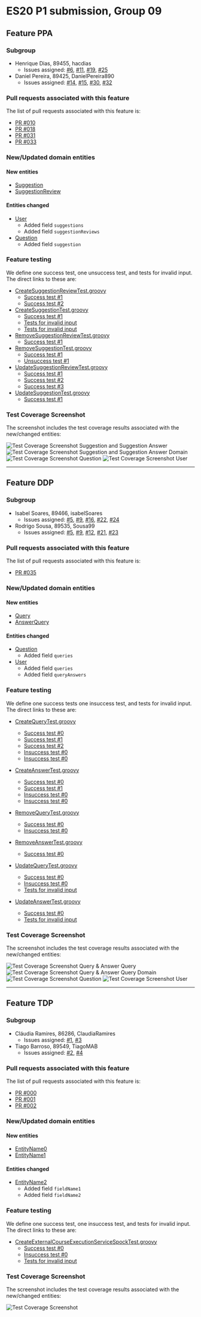 # ES20 P1 submission, Group 09

## Feature PPA

### Subgroup
  - Henrique Dias, 89455, hacdias
    + Issues assigned: [#6](https://github.com/tecnico-softeng/es20al_09-project/issues/6), [#11](https://github.com/tecnico-softeng/es20al_09-project/issues/11), [#19](https://github.com/tecnico-softeng/es20al_09-project/issues/19), [#25](https://github.com/tecnico-softeng/es20al_09-project/issues/25)
  - Daniel Pereira, 89425, DanielPereira890
    + Issues assigned: [#14](https://github.com/tecnico-softeng/es20al_09-project/issues/14), [#15](https://github.com/tecnico-softeng/es20al_09-project/issues/15), [#30](https://github.com/tecnico-softeng/es20al_09-project/issues/30), [#32](https://github.com/tecnico-softeng/es20al_09-project/issues/32)
 
### Pull requests associated with this feature

The list of pull requests associated with this feature is:

- [PR #010](https://github.com/tecnico-softeng/es20al_09-project/pull/10)
- [PR #018](https://github.com/tecnico-softeng/es20al_09-project/pull/18)
- [PR #031](https://github.com/tecnico-softeng/es20al_09-project/pull/31)
- [PR #033](https://github.com/tecnico-softeng/es20al_09-project/pull/33)

### New/Updated domain entities

#### New entities
 - [Suggestion](https://github.com/tecnico-softeng/es20al_09-project/blob/develop/backend/src/main/java/pt/ulisboa/tecnico/socialsoftware/tutor/suggestions/domain/Suggestion.java)
 - [SuggestionReview](https://github.com/tecnico-softeng/es20al_09-project/blob/develop/backend/src/main/java/pt/ulisboa/tecnico/socialsoftware/tutor/suggestions/domain/SuggestionReview.java)

#### Entities changed
  - [User](https://github.com/tecnico-softeng/es20al_09-project/blob/develop/backend/src/main/java/pt/ulisboa/tecnico/socialsoftware/tutor/user/User.java)
    + Added field `suggestions`
    + Added field `suggestionReviews`
  - [Question](https://github.com/tecnico-softeng/es20al_09-project/blob/develop/backend/src/main/java/pt/ulisboa/tecnico/socialsoftware/tutor/question/domain/Question.java)
    + Added field `suggestion`
 
### Feature testing

We define one success test, one unsuccess test, and tests for invalid input. The direct links to these are:

- [CreateSuggestionReviewTest.groovy](https://github.com/tecnico-softeng/es20al_09-project/blob/develop/backend/src/test/groovy/pt/ulisboa/tecnico/socialsoftware/tutor/suggestions/service/CreateSuggestionReviewTest.groovy)
  - [Success test #1](https://github.com/tecnico-softeng/es20al_09-project/blob/develop/backend/src/test/groovy/pt/ulisboa/tecnico/socialsoftware/tutor/suggestions/service/CreateSuggestionReviewTest.groovy#L100)
  - [Success test #2](https://github.com/tecnico-softeng/es20al_09-project/blob/develop/backend/src/test/groovy/pt/ulisboa/tecnico/socialsoftware/tutor/suggestions/service/CreateSuggestionReviewTest.groovy#L127)
- [CreateSuggestionTest.groovy](https://github.com/tecnico-softeng/es20al_09-project/blob/develop/backend/src/test/groovy/pt/ulisboa/tecnico/socialsoftware/tutor/suggestions/service/CreateSuggestionTest.groovy)
  - [Success test #1](https://github.com/tecnico-softeng/es20al_09-project/blob/develop/backend/src/test/groovy/pt/ulisboa/tecnico/socialsoftware/tutor/suggestions/service/CreateSuggestionTest.groovy#L88)
  - [Tests for invalid input](https://github.com/tecnico-softeng/es20al_09-project/blob/develop/backend/src/test/groovy/pt/ulisboa/tecnico/socialsoftware/tutor/suggestions/service/CreateSuggestionTest.groovy#L108)
  - [Tests for invalid input](https://github.com/tecnico-softeng/es20al_09-project/blob/develop/backend/src/test/groovy/pt/ulisboa/tecnico/socialsoftware/tutor/suggestions/service/CreateSuggestionTest.groovy#L122)
- [RemoveSuggestionReviewTest.groovy](https://github.com/tecnico-softeng/es20al_09-project/blob/develop/backend/src/test/groovy/pt/ulisboa/tecnico/socialsoftware/tutor/suggestions/service/RemoveSuggestionReviewTest.groovy)
  - [Success test #1](https://github.com/tecnico-softeng/es20al_09-project/blob/develop/backend/src/test/groovy/pt/ulisboa/tecnico/socialsoftware/tutor/suggestions/service/RemoveSuggestionReviewTest.groovy#L109)
- [RemoveSuggestionTest.groovy](https://github.com/tecnico-softeng/es20al_09-project/blob/develop/backend/src/test/groovy/pt/ulisboa/tecnico/socialsoftware/tutor/suggestions/service/RemoveSuggestionTest.groovy)
  - [Success test #1](https://github.com/tecnico-softeng/es20al_09-project/blob/develop/backend/src/test/groovy/pt/ulisboa/tecnico/socialsoftware/tutor/suggestions/service/RemoveSuggestionTest.groovy#L87)
  - [Unsuccess test #1](https://github.com/tecnico-softeng/es20al_09-project/blob/develop/backend/src/test/groovy/pt/ulisboa/tecnico/socialsoftware/tutor/suggestions/service/RemoveSuggestionTest.groovy#L96)
- [UpdateSuggestionReviewTest.groovy](https://github.com/tecnico-softeng/es20al_09-project/blob/develop/backend/src/test/groovy/pt/ulisboa/tecnico/socialsoftware/tutor/suggestions/service/UpdateSuggestionReviewTest.groovy)
  - [Success test #1](https://github.com/tecnico-softeng/es20al_09-project/blob/develop/backend/src/test/groovy/pt/ulisboa/tecnico/socialsoftware/tutor/suggestions/service/UpdateSuggestionReviewTest.groovy#L111)
  - [Success test #2](https://github.com/tecnico-softeng/es20al_09-project/blob/develop/backend/src/test/groovy/pt/ulisboa/tecnico/socialsoftware/tutor/suggestions/service/UpdateSuggestionReviewTest.groovy#L127)
  - [Success test #3](https://github.com/tecnico-softeng/es20al_09-project/blob/develop/backend/src/test/groovy/pt/ulisboa/tecnico/socialsoftware/tutor/suggestions/service/UpdateSuggestionReviewTest.groovy#L144)
- [UpdateSuggestionTest.groovy](https://github.com/tecnico-softeng/es20al_09-project/blob/develop/backend/src/test/groovy/pt/ulisboa/tecnico/socialsoftware/tutor/suggestions/service/UpdateSuggestionTest.groovy)
  - [Success test #1](https://github.com/tecnico-softeng/es20al_09-project/blob/develop/backend/src/test/groovy/pt/ulisboa/tecnico/socialsoftware/tutor/suggestions/service/UpdateSuggestionTest.groovy#L86)

### Test Coverage Screenshot

The screenshot includes the test coverage results associated with the new/changed entities:

![Test Coverage Screenshot Suggestion and Suggestion Answer](https://user-images.githubusercontent.com/5447088/76559456-20b82600-6497-11ea-82f7-edc0fa6eb818.png)
![Test Coverage Screenshot Suggestion and Suggestion Answer Domain](https://user-images.githubusercontent.com/24615237/76527213-c30be580-6466-11ea-856f-70762f5eea3e.png)
![Test Coverage Screenshot Question](https://user-images.githubusercontent.com/24615237/76529627-71655a00-646a-11ea-8406-7c31794391f9.png)
![Test Coverage Screenshot User](https://user-images.githubusercontent.com/24615237/76529686-880bb100-646a-11ea-917b-076bf76e318d.png)

---

## Feature DDP

### Subgroup
  - Isabel Soares, 89466, isabelSoares
    + Issues assigned: [#5](https://github.com/tecnico-softeng/es20al_09-project/issues/5), [#9](https://github.com/tecnico-softeng/es20al_09-project/issues/9), [#16](https://github.com/tecnico-softeng/es20al_09-project/issues/16), [#22](https://github.com/tecnico-softeng/es20al_09-project/issues/22), [#24](https://github.com/tecnico-softeng/es20al_09-project/issues/24)
  - Rodrigo Sousa, 89535, Sousa99
    + Issues assigned: [#5](https://github.com/tecnico-softeng/es20al_09-project/issues/5), [#9](https://github.com/tecnico-softeng/es20al_09-project/issues/9), [#12](https://github.com/tecnico-softeng/es20al_09-project/issues/12), [#21](https://github.com/tecnico-softeng/es20al_09-project/issues/21), [#23](https://github.com/tecnico-softeng/es20al_09-project/issues/23)
 
### Pull requests associated with this feature

The list of pull requests associated with this feature is:

 - [PR #035](https://github.com/tecnico-softeng/es20al_09-project/pull/35)


### New/Updated domain entities

#### New entities
 - [Query](https://github.com/tecnico-softeng/es20al_09-project/blob/develop/backend/src/main/java/pt/ulisboa/tecnico/socialsoftware/tutor/query/domain/Query.java)
 - [AnswerQuery](https://github.com/tecnico-softeng/es20al_09-project/blob/develop/backend/src/main/java/pt/ulisboa/tecnico/socialsoftware/tutor/query/domain/AnswerQuery.java)

#### Entities changed
 - [Question](https://github.com/tecnico-softeng/es20al_09-project/blob/develop/backend/src/main/java/pt/ulisboa/tecnico/socialsoftware/tutor/question/domain/Question.java)
   + Added field `queries`
 - [User](https://github.com/tecnico-softeng/es20al_09-project/blob/develop/backend/src/main/java/pt/ulisboa/tecnico/socialsoftware/tutor/user/User.java)
   + Added field `queries`
   + Added field `queryAnswers`
 
### Feature testing

We define one success tests one insuccess test, and tests for invalid input. The direct links to these are:

 - [CreateQueryTest.groovy](https://github.com/tecnico-softeng/es20al_09-project/blob/develop/backend/src/test/groovy/pt/ulisboa/tecnico/socialsoftware/tutor/query/service/CreateQueryTest.groovy)
    + [Success test #0](https://github.com/tecnico-softeng/es20al_09-project/blob/develop/backend/src/test/groovy/pt/ulisboa/tecnico/socialsoftware/tutor/query/service/CreateQueryTest.groovy#L126)
    + [Success test #1](https://github.com/tecnico-softeng/es20al_09-project/blob/develop/backend/src/test/groovy/pt/ulisboa/tecnico/socialsoftware/tutor/query/service/CreateQueryTest.groovy#L163)
    + [Success test #2](https://github.com/tecnico-softeng/es20al_09-project/blob/develop/backend/src/test/groovy/pt/ulisboa/tecnico/socialsoftware/tutor/query/service/CreateQueryTest.groovy#L228)
    + [Insuccess test #0](https://github.com/tecnico-softeng/es20al_09-project/blob/develop/backend/src/test/groovy/pt/ulisboa/tecnico/socialsoftware/tutor/query/service/CreateQueryTest.groovy#L286)
    + [Insuccess test #0](https://github.com/tecnico-softeng/es20al_09-project/blob/develop/backend/src/test/groovy/pt/ulisboa/tecnico/socialsoftware/tutor/query/service/CreateQueryTest.groovy#L319)
  
 - [CreateAnswerTest.groovy](https://github.com/tecnico-softeng/es20al_09-project/blob/develop/backend/src/test/groovy/pt/ulisboa/tecnico/socialsoftware/tutor/query/service/CreateAnswerTest.groovy)
    + [Success test #0](https://github.com/tecnico-softeng/es20al_09-project/blob/develop/backend/src/test/groovy/pt/ulisboa/tecnico/socialsoftware/tutor/query/service/CreateAnswerTest.groovy#L103)
    + [Success test #1](https://github.com/tecnico-softeng/es20al_09-project/blob/develop/backend/src/test/groovy/pt/ulisboa/tecnico/socialsoftware/tutor/query/service/CreateAnswerTest.groovy#L132)
    + [Insuccess test #0](https://github.com/tecnico-softeng/es20al_09-project/blob/develop/backend/src/test/groovy/pt/ulisboa/tecnico/socialsoftware/tutor/query/service/CreateAnswerTest.groovy#L178)
    + [Insuccess test #0](https://github.com/tecnico-softeng/es20al_09-project/blob/develop/backend/src/test/groovy/pt/ulisboa/tecnico/socialsoftware/tutor/query/service/CreateAnswerTest.groovy#L197)

 - [RemoveQueryTest.groovy](https://github.com/tecnico-softeng/es20al_09-project/blob/develop/backend/src/test/groovy/pt/ulisboa/tecnico/socialsoftware/tutor/query/service/RemoveQueryTest.groovy)
    + [Success test #0](https://github.com/tecnico-softeng/es20al_09-project/blob/develop/backend/src/test/groovy/pt/ulisboa/tecnico/socialsoftware/tutor/query/service/RemoveQueryTest.groovy#L105)
    + [Insuccess test #0](https://github.com/tecnico-softeng/es20al_09-project/blob/develop/backend/src/test/groovy/pt/ulisboa/tecnico/socialsoftware/tutor/query/service/RemoveQueryTest.groovy#L113)
  
 - [RemoveAnswerTest.groovy](https://github.com/tecnico-softeng/es20al_09-project/blob/develop/backend/src/test/groovy/pt/ulisboa/tecnico/socialsoftware/tutor/query/service/RemoveAnswerTest.groovy)
    + [Success test #0](https://github.com/tecnico-softeng/es20al_09-project/blob/develop/backend/src/test/groovy/pt/ulisboa/tecnico/socialsoftware/tutor/query/service/RemoveAnswerTest.groovy#L114)

 - [UpdateQueryTest.groovy](https://github.com/tecnico-softeng/es20al_09-project/blob/develop/backend/src/test/groovy/pt/ulisboa/tecnico/socialsoftware/tutor/query/service/UpdateQueryTest.groovy)
    + [Success test #0](https://github.com/tecnico-softeng/es20al_09-project/blob/develop/backend/src/test/groovy/pt/ulisboa/tecnico/socialsoftware/tutor/query/service/UpdateQueryTest.groovy#L108)
    + [Insuccess test #0](https://github.com/tecnico-softeng/es20al_09-project/blob/develop/backend/src/test/groovy/pt/ulisboa/tecnico/socialsoftware/tutor/query/service/UpdateQueryTest.groovy#L131)
    + [Tests for invalid input](https://github.com/tecnico-softeng/es20al_09-project/blob/develop/backend/src/test/groovy/pt/ulisboa/tecnico/socialsoftware/tutor/query/service/UpdateQueryTest.groovy#L154)
  
 - [UpdateAnswerTest.groovy](https://github.com/tecnico-softeng/es20al_09-project/blob/develop/backend/src/test/groovy/pt/ulisboa/tecnico/socialsoftware/tutor/query/service/UpdateAnswerTest.groovy)
    + [Success test #0](https://github.com/tecnico-softeng/es20al_09-project/blob/develop/backend/src/test/groovy/pt/ulisboa/tecnico/socialsoftware/tutor/query/service/UpdateAnswerTest.groovy#118)
    + [Tests for invalid input](https://github.com/tecnico-softeng/es20al_09-project/blob/develop/backend/src/test/groovy/pt/ulisboa/tecnico/socialsoftware/tutor/query/service/UpdateAnswerTest.groovy#L138)


### Test Coverage Screenshot

The screenshot includes the test coverage results associated with the new/changed entities:

![Test Coverage Screenshot Query & Answer Query](https://user-images.githubusercontent.com/33233238/76636827-9d9fda00-6541-11ea-92f6-c256d21c96f1.PNG)
![Test Coverage Screenshot Query & Answer Query Domain](https://user-images.githubusercontent.com/33233238/76636830-9e387080-6541-11ea-88ef-d5a2e49471cb.PNG)
![Test Coverage Screenshot Question](https://user-images.githubusercontent.com/33233238/76636831-9e387080-6541-11ea-96d9-c59318b0b5f7.PNG)
![Test Coverage Screenshot User](https://user-images.githubusercontent.com/33233238/76636833-9ed10700-6541-11ea-8d1a-cc575555ed1b.PNG)

---

## Feature TDP

### Subgroup
  - Cláudia Ramires, 86286, ClaudiaRamires
    + Issues assigned: [#1](https://github.com), [#3](https://github.com)
  - Tiago Barroso, 89549, TiagoMAB
    + Issues assigned: [#2](https://github.com), [#4](https://github.com)
 
### Pull requests associated with this feature

The list of pull requests associated with this feature is:

 - [PR #000](https://github.com)
 - [PR #001](https://github.com)
 - [PR #002](https://github.com)


### New/Updated domain entities

#### New entities
 - [EntityName0](https://github.com)
 - [EntityName1](https://github.com)

#### Entities changed
 - [EntityName2](https://github.com)
   + Added field `fieldName1`
   + Added field `fieldName2`
 
### Feature testing

We define one success test, one insuccess test, and tests for invalid input. The direct links to these are:

 - [CreateExternalCourseExecutionServiceSpockTest.groovy](https://github.com/socialsoftware/quizzes-tutor/blob/31ba9bd5f5ddcbab61f1c4b2daca7331ad099f98/backend/src/test/groovy/pt/ulisboa/tecnico/socialsoftware/tutor/administration/service/CreateExternalCourseExecutionServiceSpockTest.groovy)
    + [Success test #0](https://github.com/socialsoftware/quizzes-tutor/blob/31ba9bd5f5ddcbab61f1c4b2daca7331ad099f98/backend/src/test/groovy/pt/ulisboa/tecnico/socialsoftware/tutor/administration/service/CreateExternalCourseExecutionServiceSpockTest.groovy#L39)
    + [Insuccess test #0](https://github.com/socialsoftware/quizzes-tutor/blob/31ba9bd5f5ddcbab61f1c4b2daca7331ad099f98/backend/src/test/groovy/pt/ulisboa/tecnico/socialsoftware/tutor/administration/service/CreateExternalCourseExecutionServiceSpockTest.groovy#L104)
    + [Tests for invalid input](https://github.com/socialsoftware/quizzes-tutor/blob/31ba9bd5f5ddcbab61f1c4b2daca7331ad099f98/backend/src/test/groovy/pt/ulisboa/tecnico/socialsoftware/tutor/administration/service/CreateExternalCourseExecutionServiceSpockTest.groovy#L145)


### Test Coverage Screenshot

The screenshot includes the test coverage results associated with the new/changed entities:

![Test Coverage Screenshot](https://web.tecnico.ulisboa.pt/~joaofernandoferreira/1920/ES/coverage_ex1.png)
